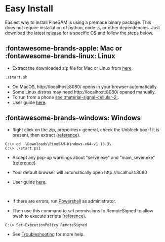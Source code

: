 
# Easy Install

Easiest way to install PineSAM is using a premade binary package. This does not require installation of python, node.js, or other dependencies. Just download the latest [release](https://github.com/builder555/PineSAM/releases/latest) for a specific OS and follow the steps below.

## :fontawesome-brands-apple: Mac or :fontawesome-brands-linux: Linux

* Extract the downloaded zip file for Mac or Linux from [here](https://github.com/builder555/PineSAM/releases/latest).
   
   
``` sh title="run in a terminal"
./start.sh
```
   

* On MacOS, http://localhost:8080/ opens in your browser automatically.
* Some Linux distros may need http://localhost:8080/ opened manually.
* To run from a phone [see :material-signal-cellular-2:](../index.md#remote-access).
* User guide [here](../user-guide/usage.md).


## :fontawesome-brands-windows: Windows

* Right click on the zip, properties> general, check the Unblock box if it is present, then extract ([reference](https://github.com/builder555/PineSAM/discussions/106#discussion-4960445)).

``` console title="run in powershell"
C:\> cd .\Downloads\PineSAM-Windows-x64-v1.13.3\
C:\> .\start.ps1
```

* Accept any pop-up warnings about "serve.exe" and "main_sever.exe" ([reference](https://github.com/builder555/PineSAM/discussions/106#discussion-4960445)).

* Your default browser will automatically open http://localhost:8080
* User guide [here](../user-guide/usage.md).
<br>

* If there are errors, run [Powershell](https://learn.microsoft.com/en-us/powershell/scripting/install/installing-powershell-on-windows?view=powershell-7.3) as administrator.

* Then use this command to set permissions to RemoteSigned to allow pwsh to execute scripts ([reference](https://lazyadmin.nl/powershell/running-scripts-is-disabled-on-this-system/)). 

``` console
C:\> Set-ExecutionPolicy RemoteSigned
```
* See [Troubleshooting](troubleshooting.md) for more help.
